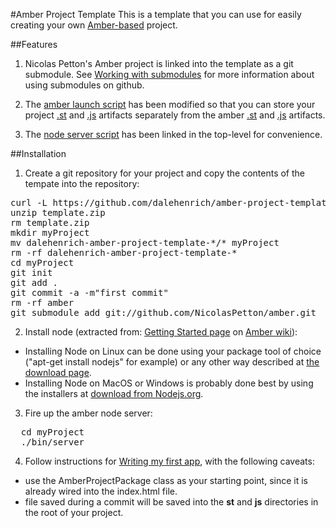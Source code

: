 #Amber Project Template
This is a template that you can use for easily creating your own [Amber-based][1] project.

##Features

1. Nicolas Petton's Amber project is linked into the template as a git submodule. See 
[Working with submodules](http://help.github.com/submodules/) for more information about using submodules on github.

2. The [amber launch script](https://github.com/dalehenrich/amber-project-template/blob/master/js/amber.js) 
has been modified so that you can store your 
project [.st](https://github.com/dalehenrich/amber-project-template/blob/master/st) 
and [.js](https://github.com/dalehenrich/amber-project-template/blob/master/js) artifacts separately 
from the amber [.st](https://github.com/NicolasPetton/amber/tree/master/st) 
and [.js](https://github.com/NicolasPetton/amber/tree/master/js) artifacts.

3. The [node server script](bin/server) has been linked in the top-level for convenience.

##Installation
1. Create a git repository for your project and copy the contents of the tempate into the repository:
<pre>
curl -L https://github.com/dalehenrich/amber-project-template/zipball/master >> template.zip
unzip template.zip
rm template.zip
mkdir myProject
mv dalehenrich-amber-project-template-*/* myProject
rm -rf dalehenrich-amber-project-template-*
cd myProject
git init
git add .
git commit -a -m"first commit"
rm -rf amber
git submodule add git://github.com/NicolasPetton/amber.git
</pre>

2. Install node (extracted from: [Getting Started page](https://github.com/NicolasPetton/amber/wiki/Getting-started) 
on [Amber wiki](https://github.com/NicolasPetton/amber/wiki/)):

  - Installing Node on Linux can be done using your package tool of choice ("apt-get install nodejs" for example) or any other way described at [the download page](http://nodejs.org/#download).
  - Installing Node on MacOS or Windows is probably done best by using the installers at [download from Nodejs.org](http://nodejs.org/#download).


3. Fire up the amber node server:
<pre>
  cd myProject
  ./bin/server 
</pre>
  
4. Follow instructions for [Writing my first app](https://github.com/NicolasPetton/amber/wiki/Writing-my-first-app), with the following caveats:

  - use the AmberProjectPackage class as your starting point, since it is already wired into the index.html file.
  - file saved during a commit will be saved into the **st** and **js** directories in the root of your project.

[1]: https://github.com/NicolasPetton/amber
